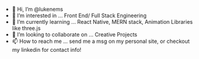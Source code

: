 - 👋 Hi, I’m @lukenems
- 👀 I’m interested in ... Front End/ Full Stack Engineering
- 🌱 I’m currently learning ... React Native, MERN stack, Animation Libraries like three.js
- 💞️ I’m looking to collaborate on ... Creative Projects
- 📫 How to reach me ... send me a msg on my personal site, or checkout my linkedin for contact info!

<!---
lukenems/lukenems is a ✨ special ✨ repository because its `README.md` (this file) appears on your GitHub profile.
You can click the Preview link to take a look at your changes.
--->
